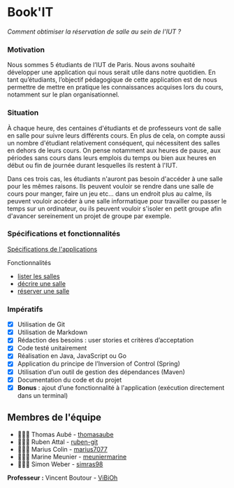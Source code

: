 # Book'IT

*Comment obtimiser la réservation de salle au sein de l'IUT ?*

### Motivation

Nous sommes 5 étudiants de l’IUT de Paris. Nous avons souhaité développer une application qui nous serait utile dans notre quotidien. En tant qu’étudiants, l’objectif pédagogique de cette application est de nous permettre de mettre en pratique les connaissances acquises lors du cours, notamment sur le plan organisationnel. 

### Situation

À chaque heure, des centaines d'étudiants et de professeurs vont de salle en salle pour suivre leurs différents cours. En plus de cela, on compte aussi un nombre d'étudiant relativement conséquent, qui nécessitent des salles en dehors de leurs cours. On pense notamment aux heures de pause, aux périodes sans cours dans leurs emplois du temps ou bien aux heures en début ou fin de journée durant lesquelles ils restent à l'IUT. 

Dans ces trois cas, les étudiants n'auront pas besoin d'accéder à une salle pour les mêmes raisons. Ils peuvent vouloir se rendre dans une salle de cours pour manger, faire un jeu etc... dans un endroit plus au calme, ils peuvent vouloir accéder à une salle informatique pour travailler ou passer le temps sur un ordinateur, ou ils peuvent vouloir s'isoler en petit groupe afin d'avancer sereinement un projet de groupe par exemple.

### Spécifications et fonctionnalités

[Spécifications de l'applications](https://github.com/marius7077/GiftList/blob/TMS_branch/specifications.md)

Fonctionnalités
* [lister les salles](https://github.com/marius7077/GiftList/blob/TMS_branch/list.md)
* [décrire une salle](https://github.com/marius7077/GiftList/blob/TMS_branch/describe.md)
* [réserver une salle](https://github.com/marius7077/GiftList/blob/TMS_branch/book.md)

### Impératifs

* [x] Utilisation de Git 
* [x] Utilisation de Markdown
* [x] Rédaction des besoins : user stories et critères d’acceptation
* [x] Code testé unitairement 
* [x] Réalisation en Java, JavaScript ou Go
* [x] Application du principe de l’Inversion of Control (Spring)
* [x] Utilisation d’un outil de gestion des dépendances (Maven)
* [x] Documentation du code et du projet
* [x] **Bonus** : ajout d’une fonctionnalité à l'application (exécution directement dans un terminal)

## Membres de l'équipe

* 👨🏻‍💻 Thomas Aubé - [thomasaube](https://github.com/thomasaube)
* 👨🏻‍💻 Ruben Attal - [ruben-git](https://github.com/ruben-git)
* 👨🏻‍💻 Marius Colin - [marius7077](https://github.com/marius7077)
* 👩🏼‍💻 Marine Meunier - [meuniermarine](https://github.com/ViBiOh)
* 👨🏻‍💻 Simon Weber - [simras98](https://github.com/simras98)

**Professeur :** Vincent Boutour - [ViBiOh](https://github.com/ViBiOh)
